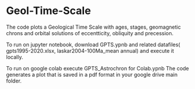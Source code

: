 # Geol-Time-Scale
The code plots a Geological Time Scale with ages, stages, geomagnetic chrons and orbital solutions of eccentticity, obliquity and precession. 

To run on jupyter notebook, download GPTS.ypnb and related datafiles( gpts1995-2020.xlsx, laskar2004-100Ma_mean annual) and execute it locally.

To run on google colab execute GPTS_Astrochron for Colab.ypnb The code generates a plot that is saved in a pdf format in your google drive main folder.
